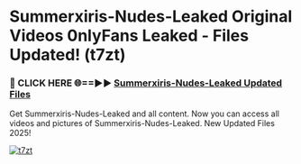# Summerxiris-Nudes-Leaked Original Videos 0nlyFans Leaked - Files Updated! (t7zt)

<h3>🔴 CLICK HERE 🌐==►► <a href="https://tinyurl.com/yc6ubb5a" rel="nofollow">Summerxiris-Nudes-Leaked Updated Files</a></h3>

Get Summerxiris-Nudes-Leaked and all content. Now you can access all videos and pictures of Summerxiris-Nudes-Leaked. New Updated Files 2025!

[![t7zt](https://i.imgur.com/7eu0CRL.gif)](https://tinyurl.com/yc6ubb5a)
